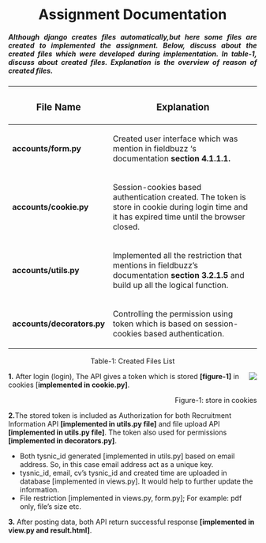 

<h1 align="center">
    Assignment Documentation
</h1>

<h5 align='justify'>Although django creates files automatically,but here some files are created to implemented the assignment. Below, discuss about the created files which were developed during implementation. In table-1, discuss about created files. Explanation is the overview of reason of created files.</h5>


| <h3 align="center">File Name</h3>|                                       <h3 align="center">Explanation</h3>                                                                           |
| :---                      |                                                                                                                                             ----: |
| <b>accounts/form.py</b>   | <p align="left">Created user interface which was mention in fieldbuzz ‘s documentation <b>section 4.1.1.1.</b></p>                                |
| <b>accounts/cookie.py</b> | <p align="left">Session-cookies based authentication created. The token is store in cookie during login time and it has expired time until the browser closed.</p>    |
| <b>accounts/utils.py</b>  | <p align="left">Implemented all the restriction that mentions in fieldbuzz’s documentation <b>section 3.2.1.5</b> and build up all the logical function.</p> |
| <b>accounts/decorators.py</b>| <p align="left">Controlling the permission using token which is based on session-cookies based authentication.</p>                              |

<p align="center">Table-1: Created Files List</p>

<div>
       <img align="right" src="https://user-images.githubusercontent.com/20153768/102019392-8e361180-3d9d-11eb-8ec3-86e1a47bbc81.png">
      <p align="left"><b>1.</b> After login (login), The API gives a token which is stored <b>[figure-1]</b> in cookies [<b>implemented in cookie.py]</b>.</p>
    
</div>
<p align="right" >Figure-1: store in cookies</p>


<p><b>2.</b>The stored token is included as Authorization for both Recruitment Information API <b>[implemented in utils.py file]</b> and file upload API <b>[implemented in utils.py file]</b>. The token also used for permissions <b>[implemented in decorators.py]</b>.</p>
    <ul>
        <li>    Both tysnic_id generated [implemented in utils.py] based on email address. So, in this case email address act as a unique key.</li>
        <li>    tysnic_id, email, cv’s tysnic_id and created time are uploaded in database [implemented in views.py]. It would help to further update the information.</li>
        <li>    File restriction [implemented in views.py, form.py]; For example: pdf only, file’s size etc.</li>
    </ul>
    
<p><b>3.</b>  After posting data, both API return successful response <b>[implemented in view.py and result.html]</b>.  </p>
